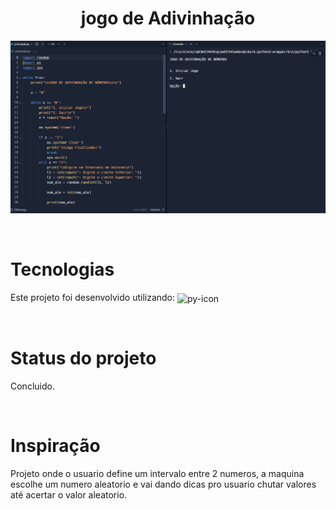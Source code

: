 <h1 align="center">jogo de Adivinhação</h1>

<p align="center">
 <img src="./Captura de tela 2023-09-22 145226.png">
</p>

<br>

# Tecnologias
Este projeto foi desenvolvido utilizando:
    <img align="center" height="30" width="40" alt="py-icon" src="https://cdn.jsdelivr.net/gh/devicons/devicon/icons/python/python-original.svg">
          
 
<br>

# Status do projeto
Concluido.

<br>

# Inspiração
Projeto onde o usuario define um intervalo entre 2 numeros, a maquina escolhe um numero aleatorio e vai dando dicas pro usuario chutar valores até acertar o valor aleatorio. 

<br>

